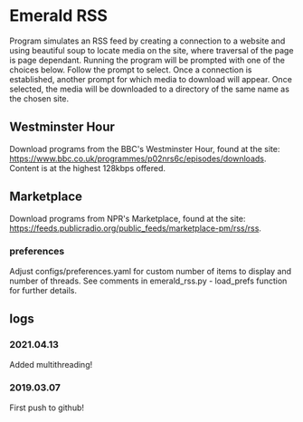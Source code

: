 
# Emerald RSS

Program simulates an RSS feed by creating a connection to a website and using beautiful soup to
locate media on the site, where traversal of the page is page dependant. Running the program will
be prompted with one of the choices below. Follow the prompt to select. Once a connection is
established, another prompt for which media to download will appear. Once selected, the media
will be downloaded to a directory of the same name as the chosen site.


## Westminster Hour

Download programs from the BBC's Westminster Hour, found at the site: https://www.bbc.co.uk/programmes/p02nrs6c/episodes/downloads.
Content is at the highest 128kbps offered.

## Marketplace

Download programs from NPR's Marketplace, found at the site: https://feeds.publicradio.org/public_feeds/marketplace-pm/rss/rss.

### preferences

Adjust configs/preferences.yaml for custom number of items to display and number of threads. See comments in emerald_rss.py - load_prefs function for further details.

## logs

### 2021.04.13

Added multithreading!

### 2019.03.07

First push to github!